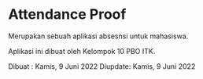 # Attendance Proof
Merupakan sebuah aplikasi absesnsi untuk mahasiswa.

Aplikasi ini dibuat oleh Kelompok 10 PBO ITK.

Dibuat  : Kamis, 9 Juni 2022
Diupdate: Kamis, 9 Juni 2022
